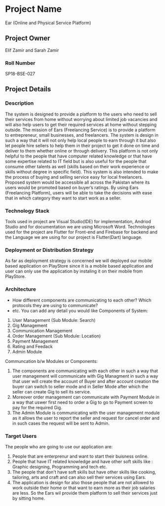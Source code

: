 # Project Name
Ear (Online and Physical Service Platform)

## Project Owner
Elif Zamir and Sarah Zamir

### Roll Number
SP18-BSE-027

## Project Details
### Description
The system is designed to provide a platform to the users who need to sell their services from 
home without worrying about limited job vacancies and will also help users to get their required 
services at home without stepping outside. The mission of Ears (Freelancing Service) is to 
provide a platform to entrepreneur, small businesses, and freelancers. The system is design in 
such a way that it will not only help local people to earn through it but also let people hire 
sellers to help them in their project to get it done on time and deliver to them whether online 
or through delivery. This platform is not only helpful to the people that have computer related 
knowledge or that have some expertise related to IT field but is also useful for the people that 
consume other talents as well (skills based on their work experience or skills without degree in 
specific field). This system is also intended to make the process of buying and selling service 
easy for local freelancers. Proposed system would be accessible all across the Pakistan where its 
users would be promoted based on buyer’s ratings. By using Ears (Freelancing Platform), users 
will be able to take the decisions with ease that in which category they want to start work as a 
seller.

### Technology Stack
Tools used in project are Visual Studio(IDE) for implementation, Andriod Studio and for documentation we are using Microsoft Word. Technologies used for the project are Flutter for Front-end and Firebase for backend and the Language we are using for our project is Flutter(Dart) language. 


### Deployment or Distribution Strategy
As far as deployment strategy is concerned we will deployed our mobile based application on PlayStore since it is a mobile based application and user can only use the 
application by instaling it on their mobile from PlayStore.

### Architecture
  - How different components are communicating to each other? Which protocols they are using to communicate?
  - etc. You can add any detail you would like
  Components of System:
  1. User Management (Sub Module: Search)
  2. Gig Management
  3. Communication Management
  4. Order Management (Sub Module: Location)
  5. Payment Management
  6. Rating and Feedack
  7. Admin Module
 
 Communcation b/w Modules or Components:

 1. The components are communicating with each other in such a way that user management will communicate with Gig Managment in such a way that user will create the 
 account of Buyer and after account creation the buyer can switch to seller mode and in Seller Mode after which the seller can create Gig to sell its service. 
 2. Moreover order management can communicate with Payment Module in a way that uswer first need to order a Gig to go to Payment screen to pay for the required Gig.
 3. The Admin Module is communicating with the user management module as it allows the user to report the seller and request for cancel order and in such cases the request 
 will be sent to Admin.
 

### Target Users
The people who are going to use our application are:
1. People that are enterprenur and want to start their buisness online.
2. People that have IT related knowledge and have other soft skills like : Graphic designing, Programming and tech etc.
3. The people that don't have soft skills but have other skills like cooking, tailoring, arts and craft and can also sell their services using Ears.
4. The application is design for also those people that are not allowed to work outside their home or that want to earn more as their job salaries are less. 
So the Ears wil provide them platform to sell their services just by sitting home.
